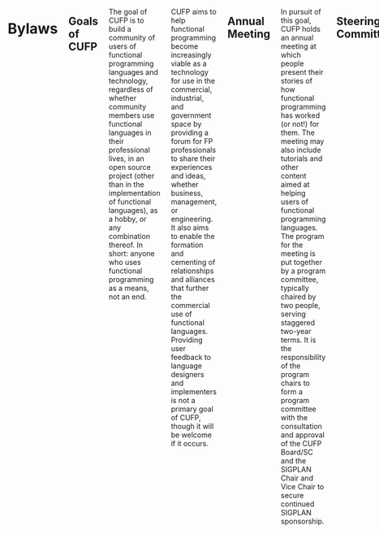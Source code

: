 <div class="row" media:type="text/omd">
<div class="small-12 columns" media:type="text/omd">

# Bylaws

## Goals of CUFP
The goal of CUFP is to build a community of users of functional
programming languages and technology, regardless of whether community
members use functional languages in their professional lives, in an
open source project \(other than in the implementation of functional
languages\), as a hobby, or any combination thereof. In short: anyone
who uses functional programming as a means, not an end.

CUFP aims to help functional programming become increasingly viable as
a technology for use in the commercial, industrial, and government
space by providing a forum for FP professionals to share their
experiences and ideas, whether business, management, or
engineering. It also aims to enable the formation and cementing of
relationships and alliances that further the commercial use of
functional languages. Providing user feedback to language designers
and implementers is not a primary goal of CUFP, though it will be
welcome if it occurs.

## Annual Meeting
In pursuit of this goal, CUFP holds an annual meeting at which people
present their stories of how functional programming has worked \(or
not!\) for them. The meeting may also include tutorials and other
content aimed at helping users of functional programming
languages. The program for the meeting is put together by a program
committee, typically chaired by two people, serving staggered two-year
terms. It is the responsibility of the program chairs to form a
program committee with the consultation and approval of the CUFP
Board/SC and the SIGPLAN Chair and Vice Chair to secure continued
SIGPLAN sponsorship.

## Steering Committee
The steering committee is responsible for setting the long-term
direction of CUFP, both for the annual meeting and for any other
activities deemed to forward the goals of CUFP. The chair of the
steering committee serves a two-year term. The steering committee is
comprised of the following:

- The four most recent program committee co-chairs \(starting as soon
  as a person agrees to be a program committee co-chair\)

- Four members-at-large \(serving 4-year terms, one turning over at
  CUFP each year\)

- In years in which a new steering committee chair has been elected,
  the previous steering committee chair remains a member of the
  committee for continuity

Each year the steering committee will meet and take the following
actions to renew its membership:

- If the steering committee chair has completed their term, a new
  steering committee chair is elected, typically from among the other
  members of the committee. The now prior steering committee chair
  remains a member of the committee for a year to ensure
  continuity. If the steering committee chair is continuing in their
  role, then the prior chair retires from the committee unless they
  also serve in some other role.

- Elect new program committee co-chairs, typically two, retaining the
  most recently elected program committee co-chair for continuity and
  choosing a new co-chair. The four most recently elected co-chairs
  now serve on the steering committee. Prior holders of that role
  retire from the committee unless they continue to serve in some
  other role.

- Elect a new member-at-large who is not otherwise serving on the
  committee. The four most recently elected members-at-large now serve
  on the steering committee. Prior holders of that role retire from
  the committee unless they continue to serve in some other role.

New steering committee members should be chosen to ensure
representation on the steering committee of the breadth of the CUFP
community. Diversity factors include those under the [SIGPLAN
diversity policy](http://www.sigplan.org/DiversityPolicy.htm). In
addition, we strive to include people from a variety of industries and
using a variety of functional programming languages. In the event that
someone is unable to serve to the completion of his or her term, the
steering committee will appoint someone to fill the vacancy.

</div>
</div>
